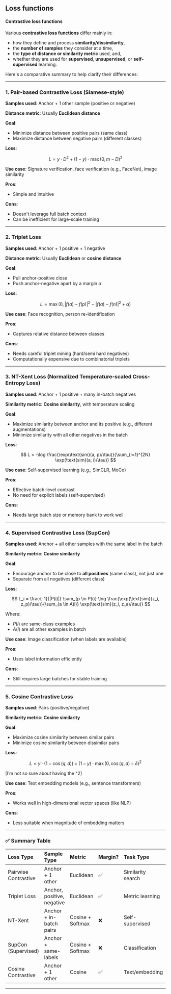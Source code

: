 ## Loss functions

#### Contrastive loss functions

Various **contrastive loss functions** differ mainly in:

- how they define and process **similarity/dissimilarity**,
- the **number of samples** they consider at a time,
- the **type of distance or similarity metric** used, and,
- whether they are used for **supervised**, **unsupervised**, or **self-supervised** learning.

Here's a comparative summary to help clarify their differences:

---

### **1. Pair-based Contrastive Loss (Siamese-style)**

**Samples used**: Anchor + 1 other sample (positive or negative)

**Distance metric**: Usually **Euclidean distance**

**Goal**:

- Minimize distance between positive pairs (same class)  
- Maximize distance between negative pairs (different classes)

**Loss**:

$$ L = y \cdot D^2 + (1 - y) \cdot \max(0, m - D)^2 $$

**Use case**: Signature verification, face verification (e.g., FaceNet), image similarity

**Pros**:

- Simple and intuitive

**Cons**:

- Doesn't leverage full batch context  
- Can be inefficient for large-scale training

---

### **2. Triplet Loss**

**Samples used**: Anchor + 1 positive + 1 negative

**Distance metric**: Usually **Euclidean** or **cosine distance**

**Goal**:

- Pull anchor-positive close  
- Push anchor-negative apart by a margin $\alpha$

**Loss**:

$$ L = \max(0, |f(a) - f(p)|^2 - |f(a) - f(n)|^2 + \alpha) $$

**Use case**: Face recognition, person re-identification

**Pros**:

- Captures relative distance between classes

**Cons**:

- Needs careful triplet mining (hard/semi hard negatives)  
- Computationally expensive due to combinatorial triplets

---

### **3. NT-Xent Loss (Normalized Temperature-scaled Cross-Entropy Loss)**

**Samples used**: Anchor + 1 positive + many in-batch negatives

**Similarity metric**: **Cosine similarity**, with temperature scaling

**Goal**:

- Maximize similarity between anchor and its positive (e.g., different augmentations)  
- Minimize similarity with all other negatives in the batch

**Loss**:

$$ L = -\log \frac{\exp(\text{sim}(a, p)/\tau)}{\sum_{i=1}^{2N} \exp(\text{sim}(a, i)/\tau)} $$

**Use case**: Self-supervised learning (e.g., SimCLR, MoCo)

**Pros**:

- Effective batch-level contrast  
- No need for explicit labels (self-supervised)

**Cons**:

- Needs large batch size or memory bank to work well

---

### **4. Supervised Contrastive Loss (SupCon)**

**Samples used**: Anchor + all other samples with the same label in the batch

**Similarity metric**: **Cosine similarity**

**Goal**:

- Encourage anchor to be close to **all positives** (same class), not just one  
- Separate from all negatives (different class)

**Loss**:

$$ L_i = \frac{-1}{|P(i)|} \sum_{p \in P(i)} \log \frac{\exp(\text{sim}(z_i, z_p)/\tau)}{\sum_{a \in A(i)} \exp(\text{sim}(z_i, z_a)/\tau)} $$

Where:

- $P(i)$ are same-class examples  
- $A(i)$ are all other examples in batch

**Use case**: Image classification (when labels are available)

**Pros**:

- Uses label information efficiently

**Cons**:

- Still requires large batches for stable training

---

### **5. Cosine Contrastive Loss**

**Samples used**: Pairs (positive/negative)

**Similarity metric**: **Cosine similarity**

**Goal**:

- Maximize cosine similarity between similar pairs  
- Minimize cosine similarity between dissimilar pairs

**Loss**:

$$ L = y \cdot (1 - \cos(q, d)) + (1 - y) \cdot \max(0, \cos(q, d) - \delta)^2 $$

\[I’m not so sure about having the ^2\]

**Use case**: Text embedding models (e.g., sentence transformers)

**Pros**:

- Works well in high-dimensional vector spaces (like NLP) 

**Cons**:

- Less suitable when magnitude of embedding matters

---

### ✅ Summary Table

| Loss Type | Sample Type | Metric | Margin? | Task Type | Batch-Dependent? | Supervised? |
| :---- | :---- | :---- | :---- | :---- | :---- | :---- |
| Pairwise Contrastive | Anchor \+ 1 other | Euclidean | ✅ | Similarity search | ❌ | ✅ |
| Triplet Loss | Anchor, positive, negative | Euclidean | ✅ | Metric learning | ❌ | ✅ |
| NT-Xent | Anchor \+ in-batch pairs | Cosine \+ Softmax | ❌ | Self-supervised | ✅ | ❌ |
| SupCon (Supervised) | Anchor \+ same-labels | Cosine \+ Softmax | ❌ | Classification | ✅ | ✅ |
| Cosine Contrastive | Anchor \+ 1 other | Cosine | ✅ | Text/embedding | ❌ | ✅ |

---
